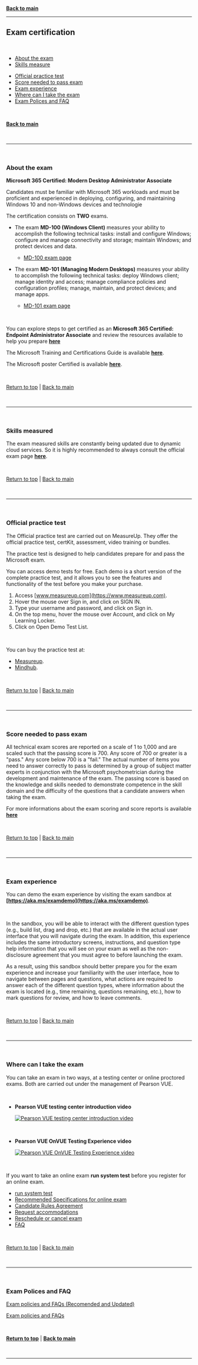 <a id="top" />

<br/>

[**Back to main**](./README.md)

---

## Exam certification

<br/>


- [About the exam](#about-the-exam)
- [Skills measure](#skills-measured)
<!-- - [Free Practice Assessments](#freepracticeassessments) -->
- [Official practice test](#official-practice-test)
- [Score needed to pass exam](#score-needed-to-pass-exam)
- [Exam experience](#exam-experience)
- [Where can I take the exam](#where-can-i-take-the-exam)
- [Exam Polices and FAQ](#exam-polices-and-faq)


<br/>

[**Back to main**](README.md)

<br/>

---

<a id="about-the-exam" />

<br/>

### **About the exam**

**Microsoft 365 Certified: Modern Desktop Administrator Associate**


Candidates must be familiar with Microsoft 365 workloads and must be proficient and experienced in deploying, configuring, and maintaining Windows 10 and non-Windows devices and technologie


The certification consists on **TWO** exams.

* The exam **MD-100 (Windows Client)** measures your ability to accomplish the following technical tasks: install and configure Windows; configure and manage connectivity and storage; maintain Windows; and protect devices and data.

    - [MD-100 exam page](https://docs.microsoft.com/en-us/learn/certifications/modern-desktop/)


* The exam **MD-101 (Managing Modern Desktops)** measures your ability to accomplish the following technical tasks: deploy Windows client; manage identity and access; manage compliance policies and configuration profiles; manage, maintain, and protect devices; and manage apps.

    - [MD-101 exam page](https://docs.microsoft.com/en-us/learn/certifications/modern-desktop/)

<br/>

You can explore steps to get certified as an **Microsoft 365 Certified: Endpoint Administrator Associate** and review the resources available to help you prepare [**here**](https://docs.microsoft.com/en-us/learn/certifications/modern-desktop)

The Microsoft Training and Certifications Guide is available [**here**](https://aka.ms/TrainingCertDeck).

The Microsoft poster Certified is available [**here**](https://aka.ms/TrainCertPoster).

<br/>

[Return to top](#top) | [Back to main](./README.md)

<br/>

---

<a id="skills-measured" />

<br/>

### **Skills measured**


The exam measured skills are constantly being updated due to dynamic cloud services. So it is highly recommended to always consult the official exam page [**here**](https://learn.microsoft.com/en-us/certifications/exams/md-101/).

<br/>

[Return to top](#top) | [Back to main](./README.md)

<br/>

<!--

---


<a id="freepracticeassessments" />

<br/>

### **Free Practice Assessments**

Microsoft Learn provide you with an overview of the style, wording, and difficulty of the questions you’re likely to experience on the exam.
Through these assessments, you’re able to assess your readiness, determine where additional preparation is needed, and fill knowledge gaps bringing you one step closer to the likelihood of passing your exam.


- [Practice Assessments for MD-101: Managing Modern Desktops](###)


<br/>

[Return to top](#top) | [Back to main](./README.md)

<br/>

-->

---


<a id="official-practice-test" />

<br/>

### **Official practice test**

The Official practice test are carried out on MeasureUp.
They offer the official practice test, certKit, assessment, video training or bundles.

The practice test is designed to help candidates prepare for and pass the Microsoft exam.

You can access demo tests for free. Each demo is a short version of the complete practice test, and it allows you to see the features and functionality of the test before you make your purchase.
  1. Access [www.measureup.com](https://www.measureup.com).
  1. Hover the mouse over Sign in, and click on SIGN IN.
  1. Type your username and password, and click on Sign in.
  1. On the top menu, hover the mouse over Account, and click on My Learning Locker.
  1. Click on Open Demo Test List.

<br/>

You can buy the practice test at:
- [Measureup](https://www.measureup.com/microsoft-practice-test-md-101-managing-modern-desktops.html#u5).
- [Mindhub](https://www.mindhub.com/md-101-managing-modern-desktops-microsoft-official-practice-test/p/MU-MD-101).



<br/>

[Return to top](#top) | [Back to main](./README.md)

<br/>

---

<a id="score-needed-to-pass-exam" />

<br/>

### **Score needed to pass exam**

All technical exam scores are reported on a scale of 1 to 1,000 and are scaled such that the passing score is 700. Any score of 700 or greater is a "pass." Any score below 700 is a "fail." The actual number of items you need to answer correctly to pass is determined by a group of subject matter experts in conjunction with the Microsoft psychometrician during the development and maintenance of the exam. The passing score is based on the knowledge and skills needed to demonstrate competence in the skill domain and the difficulty of the questions that a candidate answers when taking the exam.

For more informations about the exam scoring and score reports is available [**here**](https://docs.microsoft.com/en-us/learn/certifications/exam-scoring-reports)

<br/>

[Return to top](#top) | [Back to main](./README.md)

<br/>

---

<a id="exam-experience" />

<br/>

### **Exam experience**


You can demo the exam experience by visiting the exam sandbox at **[https://aka.ms/examdemo](https://aka.ms/examdemo)**.

<br/>

In the sandbox, you will be able to interact with the different question types (e.g., build list, drag and drop, etc.) that are available in the actual user interface that you will navigate during the exam. In addition, this experience includes the same introductory screens, instructions, and question type help information that you will see on your exam as well as the non-disclosure agreement that you must agree to before launching the exam.

As a result, using this sandbox should better prepare you for the exam experience and increase your familiarity with the user interface, how to navigate between pages and questions, what actions are required to answer each of the different question types, where information about the exam is located (e.g., time remaining, questions remaining, etc.), how to mark questions for review, and how to leave comments.

<br/>

[Return to top](#top) | [Back to main](./README.md)

<br/>

---

<a id="where-can-i-take-the-exam" />

<br/>

### **Where can I take the exam**


You can take an exam in two ways, at a testing center or online proctored exams. Both are carried out under the management of Pearson VUE.

<br/>

- **Pearson VUE testing center introduction video**

  [![Pearson VUE testing center introduction video](https://img.youtube.com/vi/MlQr9Meee0I/0.jpg)](https://www.youtube.com/watch?v=MlQr9Meee0I "Pearson VUE testing center introduction video")

<br/>

- **Pearson VUE OnVUE Testing Experience video**

  [![Pearson VUE OnVUE Testing Experience video](https://img.youtube.com/vi/OSWXzhavOwg/0.jpg)](https://www.youtube.com/watch?v=OSWXzhavOwg "Pearson VUE OnVUE Testing Experience video")

<br/>


If you want to take an online exam **run system test** before you register for an online exam.
* [run system test](https://service.proctorcam.com/system_test?customer=pearson_vue&clientcode=MICROSOFT)
* [Recommended Specifications for online exam](https://home.pearsonvue.com/op/OnVUE-min-specs-Network-Admin-Requirements)
* [Candidate Rules Agreement](https://www.pearsonvue.com/rp/rp_candidate_rules_agreement.pdf)
* [Request accommodations](https://docs.microsoft.com/en-us/learn/certifications/request-accommodations)
* [Reschedule or cancel exam](https://docs.microsoft.com/en-us/learn/certifications/exam-reschedule-and-cancellation-policy)
* [FAQ](https://docs.microsoft.com/en-us/learn/certifications/online-exams)


<br/>

[Return to top](#top) | [Back to main](./README.md)

<br/>

---

<a id="exam-polices-and-faq" />

<br/>

### **Exam Polices and FAQ**

[Exam policies and FAQs (Recomended and Updated)](https://docs.microsoft.com/en-us/learn/certifications/certification-exam-policies)

[Exam policies and FAQs](https://www.microsoft.com/en-us/learning/certification-exam-policies.aspx)


<br/>

[**Return to top**](#top) | [**Back to main**](./README.md)

<br/>

---